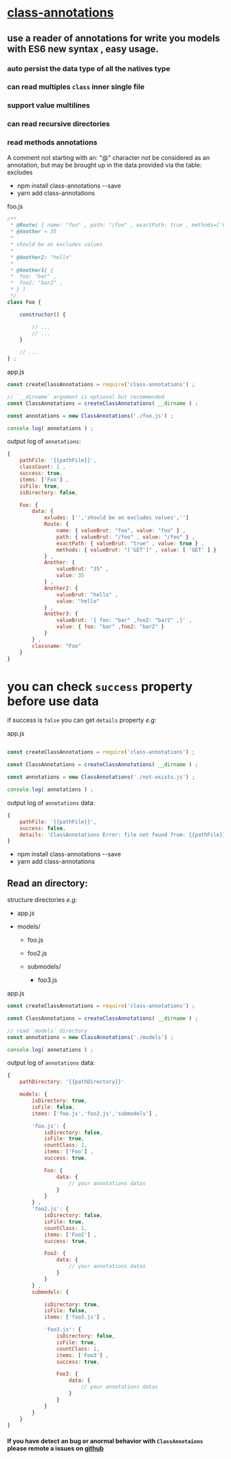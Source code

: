 # [class-annotations]( https://www.npmjs.com/package/class-annotations )

## use a reader of annotations for write you models with ES6 new syntax , easy usage.

### auto persist the data type of all the natives type

### can read multiples `class` inner single file

### support value multilines

### can read recursive directories

### read methods annotations

A comment not starting with an: "@" character not be considered as an annotation, but may be brought up in the data provided via the table: excludes

- npm install class-annotations --save
- yarn add class-annotations

foo.js
```javascript
/**
 * @Route( { name: "foo" , path: "/foo" , exactPath: true , methods=['GET'] } )
 * @Another = 35
 *
 * should be an excludes values
 *
 * @Another2: "hello"
 *
 * @Another3( {
 *  foo: "bar" ,
 *  foo2: "bar2" ,
 * } )
 */
class Foo {

    constructor() {

        // ...
        // ...
    }

    // ...
} ;
```

app.js
```javascript
const createClassAnnotations = require('class-annotations') ;

// `__dirname` argument is optional but recommended
const ClassAnnotations = createClassAnnotations( __dirname ) ;

const annotations = new ClassAnnotations('./foo.js') ;

console.log( annotations ) ;
```

output log of `annotations`:
```javascript
{
    pathFile: '{{pathFile}}',
    classCount: 1 ,
    success: true,
    items: ['Foo'] ,
    isFile: true,
    isDirectory: false,

    Foo: {
        data: {
            exludes: ['','should be an excludes values','']
            Route: {
                name: { valueBrut: "foo", value: "foo" } ,
                path: { valueBrut: "/foo" , value: "/foo" } ,
                exactPath: { valueBrut: "true" , value: true } ,
                methods: { valueBrut: "['GET']" , value: [ 'GET' ] }
            } ,
            Another: {
                valueBrut: "35" ,
                value: 35
            } ,
            Another2: {
                valueBrut: "hello" ,
                value: "hello"
            } ,
            Another3: {
                valueBrut: '{ foo: "bar" ,foo2: "bar2" ,}' ,
                value: { foo: "bar" ,foo2: "bar2" }
            }
        } ,
        classname: "Foo"
    }
}
```

# you can check `success` property before use data

if success is `false` you can get `details` property *e.g*:

app.js
```javascript

const createClassAnnotations = require('class-annotations') ;

const ClassAnnotations = createClassAnnotations( __dirname ) ;

const annotations = new ClassAnnotations('./not-exists.js') ;

console.log( annotations ) ;
```

output log of `annotations` data:
```javascript
{
    pathFile: '{{pathFile}}',
    success: false,
    details: 'ClassAnnotations Error: file not found from: {{pathFile}}'
}
```

- npm install class-annotations --save
- yarn add class-annotations


## Read an directory:

structure directories *e.g*:
- app.js

- models/
    - foo.js
    - foo2.js

    - submodels/
        - foo3.js

app.js
```javascript
const createClassAnnotations = require('class-annotations') ;

const ClassAnnotations = createClassAnnotations( __dirname ) ;

// read `models` directory
const annotations = new ClassAnnotations('./models') ;

console.log( annotations ) ;
```

output log of `annotations` data:
```javascript
{
    pathDirectory: '{{pathDirectory}}'

    models: {
        isDirectory: true,
        isFile: false,
        items: ['foo.js','foo2.js','submodels'] ,

        'foo.js': {
            isDirectory: false,
            isFile: true,
            countClass: 1,
            items: ['Foo'] ,
            success: true,

            Foo: {
                data: {
                    // your annotations datas
                }
            }
        } ,
        'foo2.js': {
            isDirectory: false,
            isFile: true,
            countClass: 1,
            items: ['Foo2'] ,
            success: true,

            Foo2: {
                data: {
                    // your annotations datas
                }
            }
        } ,
        submodels: {

            isDirectory: true,
            isFile: false,
            items: ['foo3.js'] ,

            'foo3.js': {
                isDirectory: false,
                isFile: true,
                countClass: 1,
                items: ['Foo3'] ,
                success: true,

                Foo3: {
                    data: {
                        // your annotations datas
                    }
                }
            }
        }
    }
}

```

#### If you have detect an bug or anormal behavior with `ClassAnnotaions` please remote a issues on [github](https://github.com/Orivoir/class-annotations/issues)
